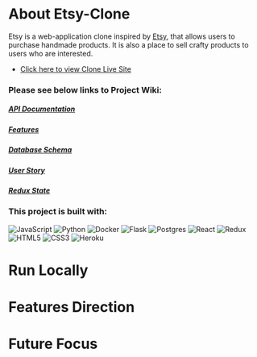 # About Etsy-Clone

Etsy is a web-application clone inspired by [Etsy](https://www.etsy.com/), that allows users to purchase handmade products. It is also a place to sell crafty products to users who are interested. 

* [Click here to view Clone Live Site]() 

### Please see below links to Project Wiki:
##### [API Documentation](https://github.com/haiyen2003/Etsy-clone/wiki/API-Documentation)
##### [Features](https://github.com/haiyen2003/Etsy-clone/wiki/Feature-List)
##### [Database Schema](https://github.com/haiyen2003/Etsy-clone/wiki/Database-Schema)
##### [User Story](https://github.com/haiyen2003/Etsy-clone/wiki/User-Story)
##### [Redux State](https://github.com/haiyen2003/Etsy-clone/wiki/Redux-State)



### This project is built with:  

![JavaScript](https://img.shields.io/badge/javascript-%23323330.svg?style=for-the-badge&logo=javascript&logoColor=%23F7DF1E)
![Python](https://img.shields.io/badge/python-3670A0?style=for-the-badge&logo=python&logoColor=ffdd54)
![Docker](https://img.shields.io/badge/docker-%230db7ed.svg?style=for-the-badge&logo=docker&logoColor=white)
![Flask](https://img.shields.io/badge/flask-%23000.svg?style=for-the-badge&logo=flask&logoColor=white)
![Postgres](https://img.shields.io/badge/postgres-%23316192.svg?style=for-the-badge&logo=postgresql&logoColor=white)
![React](https://img.shields.io/badge/react-%2320232a.svg?style=for-the-badge&logo=react&logoColor=%2361DAFB)
![Redux](https://img.shields.io/badge/redux-%23593d88.svg?style=for-the-badge&logo=redux&logoColor=white)
![HTML5](https://img.shields.io/badge/html5-%23E34F26.svg?style=for-the-badge&logo=html5&logoColor=white)
![CSS3](https://img.shields.io/badge/css3-%231572B6.svg?style=for-the-badge&logo=css3&logoColor=white)
![Heroku](https://img.shields.io/badge/heroku-%23430098.svg?style=for-the-badge&logo=heroku&logoColor=white)

# Run Locally

# Features Direction

# Future Focus
